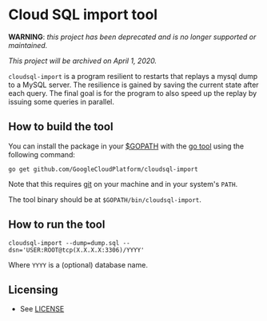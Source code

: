 # Cloud SQL import tool

**WARNING**: _this project has been deprecated and is no longer supported or maintained._ 

_This project will be archived on April 1, 2020._

`cloudsql-import` is a program resilient to restarts that replays a
mysql dump to a MySQL server. The resilience is gained by saving the
current state after each query. The final goal is for the program to
also speed up the replay by issuing some queries in parallel.

## How to build the tool

You can install the package in your [$GOPATH](http://code.google.com/p/go-wiki/wiki/GOPATH "GOPATH") with the [go tool](http://golang.org/cmd/go/ "go command") using the following command:

```
go get github.com/GoogleCloudPlatform/cloudsql-import
```

Note that this requires [git](http://git-scm.com/downloads) on your
machine and in your system's `PATH`.

The tool binary should be at `$GOPATH/bin/cloudsql-import`.

## How to run the tool

```
cloudsql-import --dump=dump.sql --dsn='USER:ROOT@tcp(X.X.X.X:3306)/YYYY'
```

Where `YYYY` is a (optional) database name.

## Licensing

- See [LICENSE][1]

[1]: LICENSE
